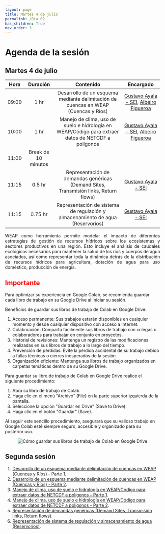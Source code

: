 ```yaml
---
layout: page
title: Martes 4 de julio
permalink: /Dia_02
has_children: True
nav_order: 3
---
```


# Agenda de la sesión

## Martes 4 de julio

| Hora | Duración | Contenido | Encargado |
|:---:|:---:|:---:|:---:|
| 09:00 | 1 hr | Desarrollo de un esquema mediante delimitación de cuencas en WEAP (Cuencas y Ríos) | [Gustavo Ayala - SEI](mailto:gustavo.ayala@sei.org), [Albeiro Figueroa](mailto:albeiro.figueroa@sei.org) |
| 10:00 | 1 hr | Manejo de clima, uso de suelo e hidrología en WEAP/Código para extraer datos de NETCDF a polígonos | [Gustavo Ayala - SEI](mailto:gustavo.ayala@sei.org), [Albeiro Figueroa](mailto:albeiro.figueroa@sei.org) |
| 11:00 | Break de 10 minutos |||
| 11:15 | 0.5 hr | Representación de demandas genéricas (Demand Sites, Transmisión links, Return flows) | [Gustavo Ayala - SEI](mailto:gustavo.ayala@sei.org) |
| 11:15 | 0.75 hr | Representación de sistema de regulación y almacenamiento de agua (Reservorios) | [Gustavo Ayala - SEI](mailto:gustavo.ayala@sei.org) |

<p style="text-align: justify;">WEAP como herramienta permite modelar el impacto de diferentes estrategias de gestión de recursos hídricos sobre los ecosistemas y sectores productivos en una región. Esto incluye el análisis de caudales ecológicos necesarios para mantener la salud de los ríos y cuerpos de agua asociados, así como representar toda la dinámica detrás de la distribución de recursos hídricos para agricultura, dotación de agua para uso doméstico, producción de energía. </p> 

## <span style="color:red">Importante</span>
Para optimizar su experiencia en Google Colab, se recomienda guardar cada libro de trabajo en su Google Drive al iniciar su sesión.

Beneficios de guardar sus libros de trabajo de Colab en Google Drive:

1. Acceso permanente: Sus trabajos estarán disponibles en cualquier momento y desde cualquier dispositivo con acceso a Internet.
2. Colaboración: Comparta fácilmente sus libros de trabajo con colegas o colaboradores para trabajar en conjunto en proyectos.
3. Historial de revisiones: Mantenga un registro de las modificaciones realizadas en sus libros de trabajo a lo largo del tiempo.
4. Prevención de pérdidas: Evite la pérdida accidental de su trabajo debido a fallas técnicas o cierres inesperados de la sesión.
5. Organización eficiente: Mantenga sus libros de trabajo organizados en carpetas temáticas dentro de su Google Drive.

Para guardar su libro de trabajo de Colab en Google Drive realice el siguiente procedimiento:

1. Abra su libro de trabajo de Colab.
2. Haga clic en el menú "Archivo" (File) en la parte superior izquierda de la pantalla.
3. Seleccione la opción "Guardar en Drive" (Save to Drive).
4. Haga clic en el botón "Guardar" (Save).

Al seguir este sencillo procedimiento, asegurará que su valioso trabajo en Google Colab esté siempre seguro, accesible y organizado para su posterior uso.

<p align="center">
  <img src="../peru-web-training-2024/images/NotaColabNo1.png" alt="Cómo guardar sus libros de trabajo de Colab en Google Drive">
</p>

## Segunda sesión
1. [Desarrollo de un esquema mediante delimitación de cuencas en WEAP (Cuencas y Ríos) - Parte 1](https://githubtocolab.com/sei-latam/peru-web-training-2024/blob/main/Notebooks/DelimitacionDeCuencasHidrograficas.ipynb).
2. [Desarrollo de un esquema mediante delimitación de cuencas en WEAP (Cuencas y Ríos) - Parte 2](https://githubtocolab.com/sei-latam/peru-web-training-2024/blob/main/Notebooks/Esquematica%20en%20WEAP.ipynb).
3. [Manejo de clima, uso de suelo e hidrología en WEAP/Código para extraer datos de NETCDF a polígonos - Parte 1](https://githubtocolab.com/sei-latam/peru-web-training-2024/blob/main/Notebooks/ManejoArchivosNetCDF_R.ipynb).
4. [Manejo de clima, uso de suelo e hidrología en WEAP/Código para extraer datos de NETCDF a polígonos - Parte 2](https://githubtocolab.com/sei-latam/peru-web-training-2024/blob/main/Notebooks/Manejo%20de%20datos.ipynb).
5. [Representación de demandas genéricas (Demand Sites, Transmisión links, Return flows)](https://githubtocolab.com/sei-latam/peru-web-training-2024/blob/main/Notebooks/Introduccion_a_WEAP.ipynb).
6. [Representación de sistema de regulación y almacenamiento de agua (Reservorios)](https://githubtocolab.com/sei-latam/peru-web-training-2024/blob/main/Notebooks/Introduccion_a_WEAP.ipynb).

